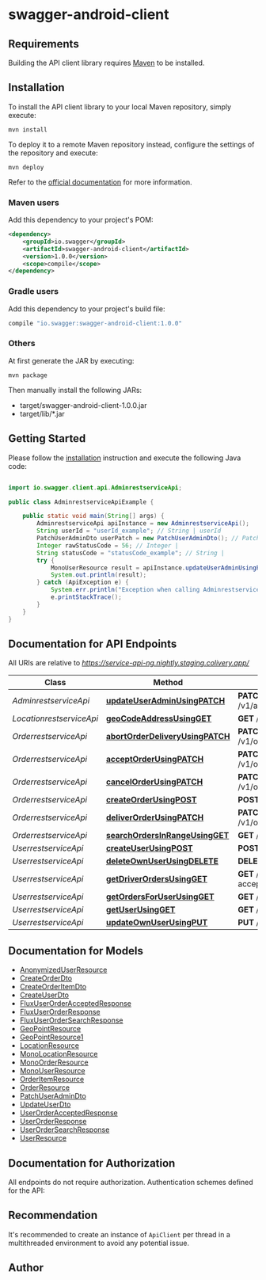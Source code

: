 # swagger-android-client

## Requirements

Building the API client library requires [Maven](https://maven.apache.org/) to be installed.

## Installation

To install the API client library to your local Maven repository, simply execute:

```shell
mvn install
```

To deploy it to a remote Maven repository instead, configure the settings of the repository and execute:

```shell
mvn deploy
```

Refer to the [official documentation](https://maven.apache.org/plugins/maven-deploy-plugin/usage.html) for more information.

### Maven users

Add this dependency to your project's POM:

```xml
<dependency>
    <groupId>io.swagger</groupId>
    <artifactId>swagger-android-client</artifactId>
    <version>1.0.0</version>
    <scope>compile</scope>
</dependency>
```

### Gradle users

Add this dependency to your project's build file:

```groovy
compile "io.swagger:swagger-android-client:1.0.0"
```

### Others

At first generate the JAR by executing:

    mvn package

Then manually install the following JARs:

* target/swagger-android-client-1.0.0.jar
* target/lib/*.jar

## Getting Started

Please follow the [installation](#installation) instruction and execute the following Java code:

```java

import io.swagger.client.api.AdminrestserviceApi;

public class AdminrestserviceApiExample {

    public static void main(String[] args) {
        AdminrestserviceApi apiInstance = new AdminrestserviceApi();
        String userId = "userId_example"; // String | userId
        PatchUserAdminDto userPatch = new PatchUserAdminDto(); // PatchUserAdminDto | userPatch
        Integer rawStatusCode = 56; // Integer | 
        String statusCode = "statusCode_example"; // String | 
        try {
            MonoUserResource result = apiInstance.updateUserAdminUsingPATCH(userId, userPatch, rawStatusCode, statusCode);
            System.out.println(result);
        } catch (ApiException e) {
            System.err.println("Exception when calling AdminrestserviceApi#updateUserAdminUsingPATCH");
            e.printStackTrace();
        }
    }
}

```

## Documentation for API Endpoints

All URIs are relative to *https://service-api-ng.nightly.staging.colivery.app/*

Class | Method | HTTP request | Description
------------ | ------------- | ------------- | -------------
*AdminrestserviceApi* | [**updateUserAdminUsingPATCH**](docs/AdminrestserviceApi.md#updateUserAdminUsingPATCH) | **PATCH** /v1/admin/users/{userId} | updateUserAdmin
*LocationrestserviceApi* | [**geoCodeAddressUsingGET**](docs/LocationrestserviceApi.md#geoCodeAddressUsingGET) | **GET** /v1/location | geoCodeAddress
*OrderrestserviceApi* | [**abortOrderDeliveryUsingPATCH**](docs/OrderrestserviceApi.md#abortOrderDeliveryUsingPATCH) | **PATCH** /v1/order/{orderId}/abort | abortOrderDelivery
*OrderrestserviceApi* | [**acceptOrderUsingPATCH**](docs/OrderrestserviceApi.md#acceptOrderUsingPATCH) | **PATCH** /v1/order/{orderId}/accept | acceptOrder
*OrderrestserviceApi* | [**cancelOrderUsingPATCH**](docs/OrderrestserviceApi.md#cancelOrderUsingPATCH) | **PATCH** /v1/order/{orderId}/cancel | cancelOrder
*OrderrestserviceApi* | [**createOrderUsingPOST**](docs/OrderrestserviceApi.md#createOrderUsingPOST) | **POST** /v1/order | createOrder
*OrderrestserviceApi* | [**deliverOrderUsingPATCH**](docs/OrderrestserviceApi.md#deliverOrderUsingPATCH) | **PATCH** /v1/order/{orderId}/deliver | deliverOrder
*OrderrestserviceApi* | [**searchOrdersInRangeUsingGET**](docs/OrderrestserviceApi.md#searchOrdersInRangeUsingGET) | **GET** /v1/order | searchOrdersInRange
*UserrestserviceApi* | [**createUserUsingPOST**](docs/UserrestserviceApi.md#createUserUsingPOST) | **POST** /v1/user | createUser
*UserrestserviceApi* | [**deleteOwnUserUsingDELETE**](docs/UserrestserviceApi.md#deleteOwnUserUsingDELETE) | **DELETE** /v1/user | deleteOwnUser
*UserrestserviceApi* | [**getDriverOrdersUsingGET**](docs/UserrestserviceApi.md#getDriverOrdersUsingGET) | **GET** /v1/user/orders-accepted | getDriverOrders
*UserrestserviceApi* | [**getOrdersForUserUsingGET**](docs/UserrestserviceApi.md#getOrdersForUserUsingGET) | **GET** /v1/user/orders | getOrdersForUser
*UserrestserviceApi* | [**getUserUsingGET**](docs/UserrestserviceApi.md#getUserUsingGET) | **GET** /v1/user | getUser
*UserrestserviceApi* | [**updateOwnUserUsingPUT**](docs/UserrestserviceApi.md#updateOwnUserUsingPUT) | **PUT** /v1/user | updateOwnUser


## Documentation for Models

 - [AnonymizedUserResource](docs/AnonymizedUserResource.md)
 - [CreateOrderDto](docs/CreateOrderDto.md)
 - [CreateOrderItemDto](docs/CreateOrderItemDto.md)
 - [CreateUserDto](docs/CreateUserDto.md)
 - [FluxUserOrderAcceptedResponse](docs/FluxUserOrderAcceptedResponse.md)
 - [FluxUserOrderResponse](docs/FluxUserOrderResponse.md)
 - [FluxUserOrderSearchResponse](docs/FluxUserOrderSearchResponse.md)
 - [GeoPointResource](docs/GeoPointResource.md)
 - [GeoPointResource1](docs/GeoPointResource1.md)
 - [LocationResource](docs/LocationResource.md)
 - [MonoLocationResource](docs/MonoLocationResource.md)
 - [MonoOrderResource](docs/MonoOrderResource.md)
 - [MonoUserResource](docs/MonoUserResource.md)
 - [OrderItemResource](docs/OrderItemResource.md)
 - [OrderResource](docs/OrderResource.md)
 - [PatchUserAdminDto](docs/PatchUserAdminDto.md)
 - [UpdateUserDto](docs/UpdateUserDto.md)
 - [UserOrderAcceptedResponse](docs/UserOrderAcceptedResponse.md)
 - [UserOrderResponse](docs/UserOrderResponse.md)
 - [UserOrderSearchResponse](docs/UserOrderSearchResponse.md)
 - [UserResource](docs/UserResource.md)


## Documentation for Authorization

All endpoints do not require authorization.
Authentication schemes defined for the API:

## Recommendation

It's recommended to create an instance of `ApiClient` per thread in a multithreaded environment to avoid any potential issue.

## Author



